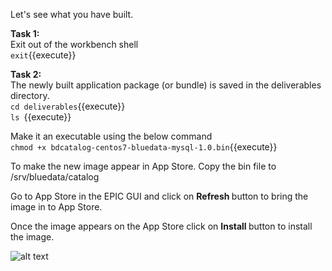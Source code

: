 Let's see what you have built.

<b>Task 1:</b> 
<br>Exit out of the workbench shell
<br>`exit`{{execute}}

<b>Task 2:</b>
<br>The newly built application package (or bundle) is saved in the deliverables directory.
<br>`cd deliverables`{{execute}}
<br>`ls `{{execute}}

Make it an executable using the below command
<br>`chmod +x bdcatalog-centos7-bluedata-mysql-1.0.bin`{{execute}}

To make the new image appear in App Store.
Copy the bin file to /srv/bluedata/catalog 

Go to App Store in the EPIC GUI and click on <b>Refresh </b>button to bring the image in to App Store.

Once the image appears on the App Store click on <b>Install </b> button to install the image.

![alt text](https://dzf8vqv24eqhg.cloudfront.net/userfiles/7467/9720/ckfinder/images/AppWorkbench/Walkthrough/example_3.jpg)

